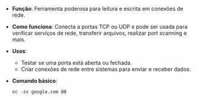 
- **Função**: Ferramenta poderosa para leitura e escrita em conexões de rede.
- **Como funciona**: Conecta a portas TCP ou UDP e pode ser usada para verificar serviços de rede, transferir arquivos, realizar port scanning e mais.
- **Usos**:
    - Testar se uma porta está aberta ou fechada.
    - Criar conexões de rede entre sistemas para enviar e receber dados.
- **Comando básico**:

    `nc -zv google.com 80`